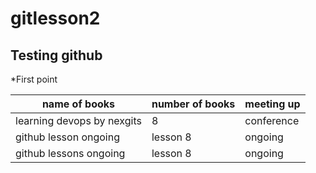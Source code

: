 # gitlesson2

## Testing github
  *First point
  
  |name of books| number of books| meeting up|
  |-------------|----------------|-----------|
  |learning devops by nexgits| 8| conference|
  |github lesson ongoing| lesson 8| ongoing|
  |github lessons ongoing| lesson 8| ongoing|
